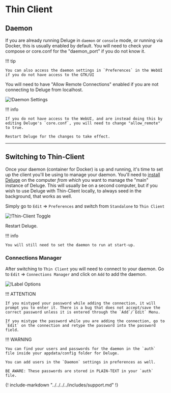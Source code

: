 # Thin Client

## Daemon

If you are already running Deluge in `daemon` or `console` mode, or running via Docker, this is usually enabled by default. You will need to check your compose or core.conf for the "daemon_port" if you do not know it.

!!! tip

    You can also access the daemon settings in `Preferences` in the WebUI if you do not have access to the GTK/UI

You will need to have "Allow Remote Connections" enabled if you are not connecting to Deluge from localhost.

![!Daemon Settings](../images/Deluge-tc-daemon.png)

!!! info

    If you do not have access to the WebUI, and are instead doing this by editing Deluge's `core.conf`, you will need to change "allow_remote" to true.

    Restart Deluge for the changes to take effect.

---

## Switching to Thin-Client

Once your daemon (container for Docker) is up and running, it's time to set up the client you'll be using to manage your daemon. You'll need to [install Deluge](https://deluge-torrent.org/download/) on the computer _from which_ you want to manage the "main" instance of Deluge. This will usually be on a second computer, but if you wish to use Deluge with Thin-Client locally, to always seed in the background, that works as well.

Simply go to `Edit` => `Preferences` and switch from `Standalone` to `Thin Client`

![!Thin-Client Toggle](../images/Deluge-tc-settings.png)

Restart Deluge.

!!! info

    You will still need to set the daemon to run at start-up.

### Connections Manager

After switching to `Thin Client` you will need to connect to your daemon. Go to `Edit` => `Connections Manager` and click on `Add` to add the daemon.

![!Label Options](../images/Deluge-tc-connman.png)

!!! ATTENTION

    If you mistyped your password while adding the connection, it will prompt you to enter it. There is a bug that does not accept/save the correct password unless it is entered through the `Add`/`Edit` Menu.

    If you mistype the password while you are adding the connection, go to `Edit` on the connection and retype the password into the password field.

!!! WARNING

    You can find your users and passwords for the daemon in the `auth` file inside your appdata/config folder for Deluge.

    You can add users in the `Daemon` settings in preferences as well.

    BE AWARE: These passwords are stored in PLAIN-TEXT in your `auth` file.

{! include-markdown "../../../../includes/support.md" !}
